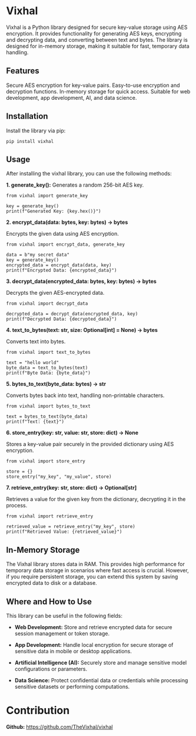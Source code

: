 # Vixhal
Vixhal is a Python library designed for secure key-value storage using AES encryption. It provides functionality for generating AES keys, encrypting and decrypting data, and converting between text and bytes. The library is designed for in-memory storage, making it suitable for fast, temporary data handling.

## Features
Secure AES encryption for key-value pairs.
Easy-to-use encryption and decryption functions.
In-memory storage for quick access.
Suitable for web development, app development, AI, and data science.
## Installation
Install the library via pip:

`pip install vixhal`

## Usage
After installing the vixhal library, you can use the following methods:

**1. generate_key():** Generates a random 256-bit AES key.

```
from vixhal import generate_key

key = generate_key()
print(f"Generated Key: {key.hex()}")
```
**2. encrypt_data(data: bytes, key: bytes) -> bytes** 

Encrypts the given data using AES encryption.

```
from vixhal import encrypt_data, generate_key

data = b"my secret data"
key = generate_key()
encrypted_data = encrypt_data(data, key)
print(f"Encrypted Data: {encrypted_data}")
```
**3. decrypt_data(encrypted_data: bytes, key: bytes) -> bytes**
  
   Decrypts the given AES-encrypted data.

```
from vixhal import decrypt_data

decrypted_data = decrypt_data(encrypted_data, key)
print(f"Decrypted Data: {decrypted_data}")
```
**4. text_to_bytes(text: str, size: Optional[int] = None) -> bytes**

   Converts text into bytes.

```
from vixhal import text_to_bytes

text = "hello world"
byte_data = text_to_bytes(text)
print(f"Byte Data: {byte_data}")
```
**5. bytes_to_text(byte_data: bytes) -> str**

  Converts bytes back into text, handling non-printable characters.

```
from vixhal import bytes_to_text

text = bytes_to_text(byte_data)
print(f"Text: {text}")
```
**6. store_entry(key: str, value: str, store: dict) -> None**

   Stores a key-value pair securely in the provided dictionary using AES encryption.

```
from vixhal import store_entry

store = {}
store_entry("my_key", "my_value", store)
```
**7. retrieve_entry(key: str, store: dict) -> Optional[str]**

   Retrieves a value for the given key from the dictionary, decrypting it in the process.

```
from vixhal import retrieve_entry

retrieved_value = retrieve_entry("my_key", store)
print(f"Retrieved Value: {retrieved_value}")
```

## In-Memory Storage
The Vixhal library stores data in RAM. This provides high performance for temporary data storage in scenarios where fast access is crucial. However, if you require persistent storage, you can extend this system by saving encrypted data to disk or a database.

## Where and How to Use
This library can be useful in the following fields:

* **Web Development:** Store and retrieve encrypted data for secure session management or token storage.

* **App Development:** Handle local encryption for secure storage of sensitive data in mobile or desktop applications.

* **Artificial Intelligence (AI):** Securely store and manage sensitive model configurations or parameters.

* **Data Science:** Protect confidential data or credentials while processing sensitive datasets or performing computations.


# Contribution

**Github:**  https://github.com/TheVixhal/vixhal
